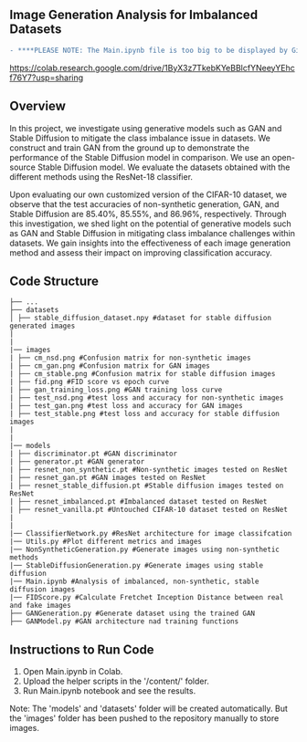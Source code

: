 ## Image Generation Analysis for Imbalanced Datasets

```diff
- ****PLEASE NOTE: The Main.ipynb file is too big to be displayed by GitHub. Please open the following link to view the file:****
```
https://colab.research.google.com/drive/1ByX3z7TkebKYeBBlcfYNeeyYEhcf76Y7?usp=sharing 

## Overview

In this project, we investigate using generative models such as GAN and Stable Diffusion to mitigate the class imbalance issue in datasets. We construct and train GAN from the ground up to demonstrate the performance of the Stable Diffusion model in comparison. We use an open-source Stable Diffusion model. We evaluate the datasets obtained with the different methods using the ResNet-18 classifier.

Upon evaluating our own customized version of the CIFAR-10 dataset, we observe that the test accuracies of non-synthetic generation, GAN, and Stable Diffusion are 85.40\%, 85.55\%, and 86.96\%, respectively. Through this investigation, we shed light on the potential of generative models such as GAN and Stable Diffusion in mitigating class imbalance challenges within datasets. We gain insights into the effectiveness of each image generation method and assess their impact on improving classification accuracy.

## Code Structure

```
├── ...
├── datasets
│ ├── stable_diffusion_dataset.npy #dataset for stable diffusion generated images
|
|
|── images
| ├── cm_nsd.png #Confusion matrix for non-synthetic images
| ├── cm_gan.png #Confusion matrix for GAN images
| ├── cm_stable.png #Confusion matrix for stable diffusion images
| ├── fid.png #FID score vs epoch curve
| ├── gan_training_loss.png #GAN training loss curve
| ├── test_nsd.png #test loss and accuracy for non-synthetic images
| ├── test_gan.png #test loss and accuracy for GAN images
| ├── test_stable.png #test loss and accuracy for stable diffusion images
|
|
|── models
| ├── discriminator.pt #GAN discriminator
| ├── generator.pt #GAN generator
| ├── resnet_non_synthetic.pt #Non-synthetic images tested on ResNet
| ├── resnet_gan.pt #GAN images tested on ResNet
| ├── resnet_stable_diffusion.pt #Stable diffusion images tested on ResNet
| ├── resnet_imbalanced.pt #Imbalanced dataset tested on ResNet
| ├── resnet_vanilla.pt #Untouched CIFAR-10 dataset tested on ResNet
|
|
|── ClassifierNetwork.py #ResNet architecture for image classifcation
|── Utils.py #Plot different metrics and images
|── NonSyntheticGeneration.py #Generate images using non-synthetic methods
|── StableDiffusionGeneration.py #Generate images using stable diffusion
|── Main.ipynb #Analysis of imbalanced, non-synthetic, stable diffusion images
|── FIDScore.py #Calculate Fretchet Inception Distance between real and fake images
├── GANGeneration.py #Generate dataset using the trained GAN
├── GANModel.py #GAN architecture nad training functions

```
## Instructions to Run Code

1. Open Main.ipynb in Colab.
2. Upload the helper scripts in the '/content/' folder.  
3. Run Main.ipynb notebook and see the results.  

Note: The 'models' and 'datasets' folder will be created automatically. But the 'images' folder has been pushed to the repository manually to store images.
 
